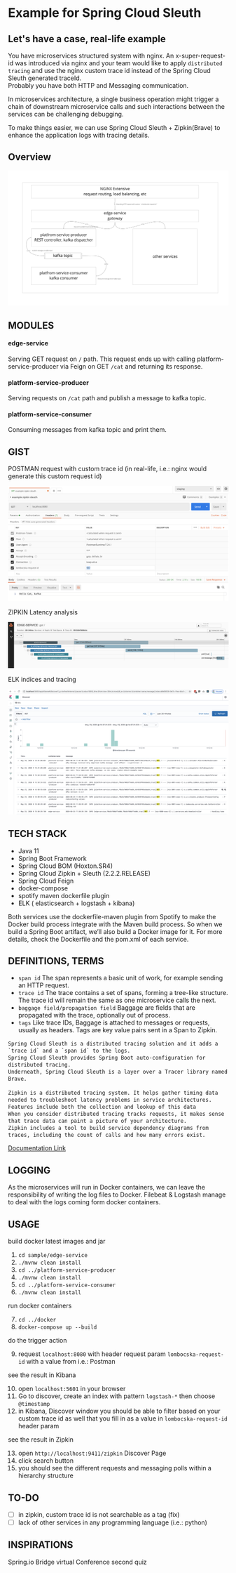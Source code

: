 # Example for Spring Cloud Sleuth 

## Let's have a case, real-life example
 
You have microservices structured system with nginx. An x-super-request-id was introduced via nginx
and your team would like to apply `distributed tracing` and use the nginx custom trace id instead of the Spring Cloud Sleuth
generated traceId.  
Probably you have both HTTP and Messaging communication.

In microservices architecture, a single business operation might trigger a chain of downstream microservice calls 
and such interactions between the services can be challenging debugging. 

To make things easier, we can use Spring Cloud Sleuth + Zipkin(Brave) to enhance the application logs with tracing details.

## Overview

![high-level-design](microservices-service-structure.jpg)



## MODULES

#### edge-service

Serving  GET request on `/` path. This request ends up with calling platform-service-producer via Feign on GET `/cat`
and returning its response.


#### platform-service-producer

Serving requests on `/cat` path and publish a message to kafka topic.


#### platform-service-consumer

Consuming messages from kafka topic and print them.



## GIST

POSTMAN request with custom trace id (in real-life, i.e.: nginx would generate this custom request id)

![postman](postman.png)



ZIPKIN Latency analysis

![zipkin](latency-analysis.png)


ELK indices and tracing

![kibana-logs](kibana-logs-filtered-by-custom-trace-id.png)


## TECH STACK

- Java 11
- Spring Boot Framework
- Spring Cloud BOM (Hoxton.SR4)
- Spring Cloud Zipkin + Sleuth (2.2.2.RELEASE)
- Spring Cloud Feign
- docker-compose
- spotify maven dockerfile plugin
- ELK ( elasticsearch + logstash + kibana)

Both services use the dockerfile-maven plugin from Spotify to make the Docker build process integrate with the Maven build process. 
So when we build a Spring Boot artifact, we’ll also build a Docker image for it. 
For more details, check the Dockerfile and the pom.xml of each service.


## DEFINITIONS, TERMS

- `span id` The span represents a basic unit of work, for example sending an HTTP request.
- `trace id` The trace contains a set of spans, forming a tree-like structure. The trace id will remain the same as one microservice calls the next.
- `baggage field/propagation field` Baggage are fields that are propagated with the trace, optionally out of process. 
- `tags` Like trace IDs, Baggage is attached to messages or requests, usually as headers. Tags are key value pairs sent in a Span to Zipkin. 


```
Spring Cloud Sleuth is a distributed tracing solution and it adds a `trace id` and a `span id` to the logs.
Spring Cloud Sleuth provides Spring Boot auto-configuration for distributed tracing. 
Underneath, Spring Cloud Sleuth is a layer over a Tracer library named Brave.

Zipkin is a distributed tracing system. It helps gather timing data needed to troubleshoot latency problems in service architectures. 
Features include both the collection and lookup of this data
When you consider distributed tracing tracks requests, it makes sense that trace data can paint a picture of your architecture.
Zipkin includes a tool to build service dependency diagrams from traces, including the count of calls and how many errors exist.
```

[Documentation Link](https://cloud.spring.io/spring-cloud-static/spring-cloud-sleuth/2.0.1.RELEASE/single/spring-cloud-sleuth.html#_terminology)

## LOGGING

As the microservices will run in Docker containers, we can leave the responsibility of writing the log files to Docker. 
Filebeat & Logstash manage to deal with the logs coming form docker containers.

## USAGE


build docker latest images and jar

1. `cd sample/edge-service`
2. `./mvnw clean install`
3. `cd ../platform-service-producer`
4. `./mvnw clean install`
5. `cd ../platform-service-consumer`
6. `./mvnw clean install`


run docker containers

7. `cd ../docker`
8. `docker-compose up --build`


do the trigger action

9. request `localhost:8080` with header request param `lombocska-request-id` with a value from i.e.: Postman


see the result in Kibana

10. open `localhost:5601` in your browser
11. Go to discover, create an index with pattern `logstash-*` then choose `@timestamp`
12. in Kibana, Discover window you should be able to filter based on your custom trace id as well that you fill in as a value in `lombocska-request-id` header param


see the result in Zipkin

13. open `http://localhost:9411/zipkin` Discover Page
14. click search button
15. you should see the different requests and messaging polls within a hierarchy structure

## TO-DO
- [ ] in zipkin, custom trace id is not searchable as a tag (fix)
- [ ] lack of other services in any programming language (i.e.: python)

## INSPIRATIONS

Spring.io Bridge virtual Conference second quiz
